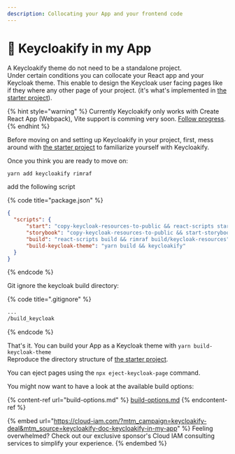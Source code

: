```yaml
---
description: Collocating your App and your frontend code
---
```


# 🔩 Keycloakify in my App

A Keycloakify theme do not need to be a standalone project.\
Under certain conditions you can collocate your React app and your Keycloak theme. This enable to design the Keycloak user facing pages like if they where any other page of your project.  (it's what's implemented in [the starter project](https://github.com/keycloakify/keycloakify-starter)).

{% hint style="warning" %}
Currently Keycloakify only works with Create React App (Webpack), Vite support is comming very soon. [Follow progress](https://github.com/keycloakify/keycloakify/pull/499).
{% endhint %}

Before moving on and setting up Keycloakify in your project, first, mess around with [the starter project](https://github.com/codegouvfr/keycloakify-starter) to familiarize yourself with Keycloakify.

Once you think you are ready to move on:

```bash
yarn add keycloakify rimraf
```

add the following script

{% code title="package.json" %}
```json
{
  "scripts": {
      "start": "copy-keycloak-resources-to-public && react-scripts start",
      "storybook": "copy-keycloak-resources-to-public && start-storybook -p 6006",
      "build": "react-scripts build && rimraf build/keycloak-resources",
      "build-keycloak-theme": "yarn build && keycloakify"
  }
}
```
{% endcode %}

Git ignore the keycloak build directory:

{% code title=".gitignore" %}
```diff
...
/build_keycloak
```
{% endcode %}

That's it. You can build your App as a Keycloak theme with `yarn build-keycloak-theme`\
Reproduce the directory structure of [the starter project](https://github.com/codegouvfr/keycloakify-starter).

You can eject pages using the `npx eject-keycloak-page` command.&#x20;

You might now want to have a look at the available build options:

{% content-ref url="build-options.md" %}
[build-options.md](build-options.md)
{% endcontent-ref %}

{% embed url="https://cloud-iam.com/?mtm_campaign=keycloakify-deal&mtm_source=keycloakify-doc-keycloakify-in-my-app" %}
Feeling overwhelmed? Check out our exclusive sponsor's Cloud IAM consulting services to simplify your experience.
{% endembed %}
